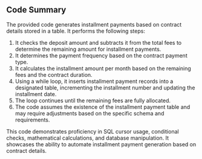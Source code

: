 ## Code Summary

The provided code generates installment payments based on contract details stored in a table. It performs the following steps:

1. It checks the deposit amount and subtracts it from the total fees to determine the remaining amount for installment payments.
2. It determines the payment frequency based on the contract payment type.
3. It calculates the installment amount per month based on the remaining fees and the contract duration.
4. Using a while loop, it inserts installment payment records into a designated table, incrementing the installment number and updating the installment date.
5. The loop continues until the remaining fees are fully allocated.
6. The code assumes the existence of the installment payment table and may require adjustments based on the specific schema and requirements.

This code demonstrates proficiency in SQL cursor usage, conditional checks, mathematical calculations, and database manipulation. It showcases the ability to automate installment payment generation based on contract details.
